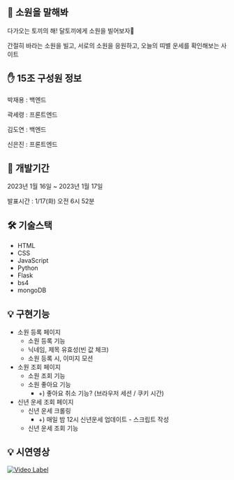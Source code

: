 ## 🐰 소원을 말해봐

다가오는 토끼의 해! 달토끼에게 소원을 빌어보자🐰

간절히 바라는 소원을 빌고, 서로의 소원을 응원하고, 오늘의 띠별 운세를 확인해보는 사이트

## ✋ 15조 구성원 정보

박재용 : 백엔드

곽세령 : 프론트엔드

김도연 : 백엔드

신은진 : 프론트엔드

## 📆 개발기간

2023년 1월 16일 ~ 2023년 1월 17일

발표시간 :  1/17(화) 오전 6시 52분 

## 🛠️ 기술스택

- HTML
- CSS
- JavaScript
- Python
- Flask
- bs4
- mongoDB

## 💡 구현기능

- 소원 등록 페이지
    - 소원 등록 기능
    - 닉네임, 제목 유효성(빈 값 체크)
    - 소원 등록 시, 이미지 모션
- 소원 조회 페이지
    - 소원 조회 기능
    - 소원 좋아요 기능
        - +) 좋아요 취소 기능? (브라우저 세션 / 쿠키 시간)
- 신년 운세 조회 페이지
    - 신년 운세 크롤링
        - +) 매일 밤 12시 신년운세 업데이트 - 스크립트 작성
    - 신년 운세 조회 기능

## 💡 시연영상
[![Video Label](http://img.youtube.com/vi/UhCYRomqK3w/0.jpg)](https://youtu.be/UhCYRomqK3w)

